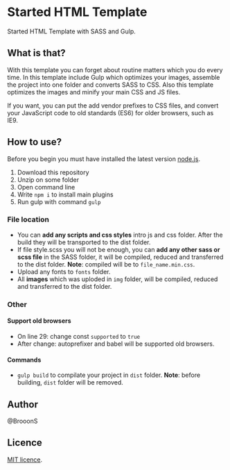 # Started HTML Template
Started HTML Template with SASS and Gulp.

## What is that?

With this template you can forget about routine matters which you do every time. In this template include Gulp which optimizes your images, assemble the project into one folder and converts SASS to CSS. Also this template optimizes the images and minify your main CSS and JS files.

If you want, you can put the add vendor prefixes to CSS files, and convert your JavaScript code to old standards (ES6) for older browsers, such as IE9.

## How to use?

Before you begin you must have installed the latest version [node.js](https://nodejs.org/).

 1. Download this repository
 2. Unzip on some folder
 3. Open command line
 4. Write `npm i` to install main plugins
 5. Run gulp with command `gulp`

### File location

 - You can **add any scripts and css styles** intro js and css folder. After the build they will be transported to the dist folder.
 - If file style.scss you will not be enough, you can **add any other sass or scss file** in the SASS folder, it will be compiled, reduced and transferred to the dist folder. **Note**: compiled will be to `file_name.min.css`.
 - Upload any fonts to `fonts` folder.
 - All **images** which was uploded in `img` folder, will be compiled, reduced and transferred to the dist folder.

### Other

#### Support old browsers

 - On line 29: change const `supported` to `true`
 - After change: autoprefixer and babel will be supported old browsers.

#### Commands
 - `gulp build` to compilate your project in `dist` folder. **Note**: before building, `dist` folder will be removed.

## Author
@BrooonS

## Licence
[MIT licence](https://github.com/BrooonS/Started-HTML-Template/blob/master/LICENSE).